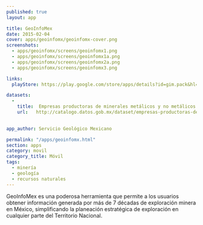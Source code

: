 ```yaml
---
published: true
layout: app

title: GeoInfoMex
date: 2015-02-04
cover: apps/geoinfomx/geoinfomx-cover.png
screenshots:
  - apps/geoinfomx/screens/geoinfomx1.png
  - apps/geoinfomx/screens/geoinfomx1a.png
  - apps/geoinfomx/screens/geoinfomx2a.png
  - apps/geoinfomx/screens/geoinfomx3.png

links:
  playStore: https://play.google.com/store/apps/details?id=gim.pack&hl=es_419

datasets:
  -
    title:  Empresas productoras de minerales metálicos y no metálicos
    url:   http://catalogo.datos.gob.mx/dataset/empresas-productoras-de-minerales-metalicos-y-no-metalicos-embajadas-instituciones-superiores-s

 
app_author: Servicio Geológico Mexicano

permalink: "/apps/geoinfomx.html"
section: apps
category: movil
category_title: Móvil
tags:
  - minería
  - geología
  - recursos naturales
---
```


GeoInfoMex es una poderosa herramienta que permite a los usuarios obtener información generada por más de 7 décadas de exploración minera en México, simplificando la planeación estratégica de exploración en cualquier parte del Territorio Nacional. 

